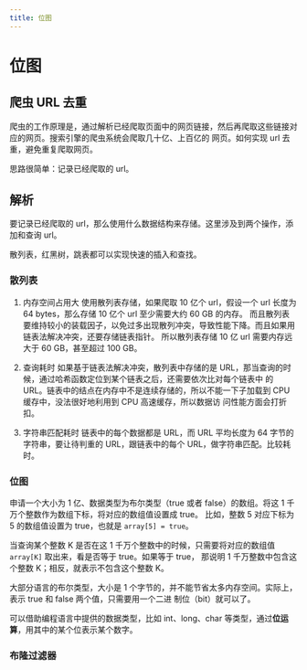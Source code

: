 ```yaml
---
title: 位图
---
```


# 位图
## 爬虫 URL 去重
爬虫的工作原理是，通过解析已经爬取页面中的网页链接，然后再爬取这些链接对应的网页。搜索引擎的爬虫系统会爬取几十亿、上百亿的
网页。如何实现 url 去重，避免重复爬取网页。

思路很简单：记录已经爬取的 url。

## 解析
要记录已经爬取的 url，那么使用什么数据结构来存储。这里涉及到两个操作，添加和查询 url。

散列表，红黑树，跳表都可以实现快速的插入和查找。

### 散列表
1. 内存空间占用大
使用散列表存储，如果爬取 10 亿个 url，假设一个 url 长度为 64 bytes，那么存储 10 亿个 url 至少需要大约 60 GB 的内存。
而且散列表要维持较小的装载因子，以免过多出现散列冲突，导致性能下降。而且如果用链表法解决冲突，还要存储链表指针。
所以散列表存储 10 亿 url 需要内存远大于 60 GB，甚至超过 100 GB。

2. 查询耗时
如果基于链表法解决冲突，散列表中存储的是 URL，那当查询的时候，通过哈希函数定位到某个链表之后，还需要依次比对每个链表中
的 URL。链表中的结点在内存中不是连续存储的，所以不能一下子加载到 CPU 缓存中，没法很好地利用到 CPU 高速缓存，所以数据访
问性能方面会打折扣。

3. 字符串匹配耗时
链表中的每个数据都是 URL，而 URL 平均长度为 64 字节的字符串，要让待判重的 URL，跟链表中的每个 URL，做字符串匹配。比较耗时。

### 位图
申请一个大小为 1 亿、数据类型为布尔类型（true 或者 false）的数组。将这 1 千万个整数作为数组下标，将对应的数组值设置成 true。
比如，整数 5 对应下标为 5 的数组值设置为 true，也就是 `array[5] = true`。

当查询某个整数 K 是否在这 1 千万个整数中的时候，只需要将对应的数组值 `array[K]` 取出来，看是否等于 true。如果等于 true，
那说明 1 千万整数中包含这个整数 K；相反，就表示不包含这个整数 K。

大部分语言的布尔类型，大小是 1 个字节的，并不能节省太多内存空间。实际上，表示 true 和 false 两个值，只需要用一个二进
制位（bit）就可以了。

可以借助编程语言中提供的数据类型，比如 int、long、char 等类型，通过**位运算**，用其中的某个位表示某个数字。


### 布隆过滤器